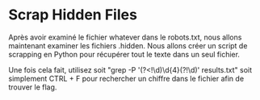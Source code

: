 # Scrap Hidden Files

Après avoir examiné le fichier whatever dans le robots.txt, nous allons maintenant examiner les fichiers .hidden. Nous allons créer un script de scrapping en Python pour récupérer tout le texte dans un seul fichier.

Une fois cela fait, utilisez soit "grep -P '(?<!\d)\d{4}(?!\d)' results.txt" soit simplement CTRL + F pour rechercher un chiffre dans le fichier afin de trouver le flag.
